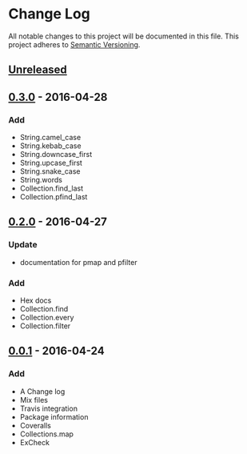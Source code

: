 # Change Log
All notable changes to this project will be documented in this file.
This project adheres to [Semantic Versioning](http://semver.org/).

## [Unreleased]

## [0.3.0] - 2016-04-28
### Add
- String.camel_case
- String.kebab_case
- String.downcase_first
- String.upcase_first
- String.snake_case
- String.words
- Collection.find_last
- Collection.pfind_last

## [0.2.0] - 2016-04-27
### Update
- documentation for pmap and pfilter

### Add
- Hex docs
- Collection.find
- Collection.every
- Collection.filter

## [0.0.1] - 2016-04-24
### Add
- A Change log
- Mix files
- Travis integration
- Package information
- Coveralls
- Collections.map
- ExCheck

[Unreleased]: https://github.com/TFarla/exdash/compare/master...HEAD
[0.3.0]: https://github.com/TFarla/exdash/compare/0.3.0...HEAD
[0.2.0]: https://github.com/TFarla/exdash/compare/0.2.0...0.3.0
[0.0.1]: https://github.com/TFarla/exdash/compare/0.0.1...0.2.0
